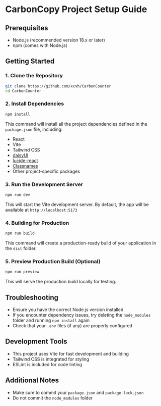 # CarbonCopy Project Setup Guide

## Prerequisites
- Node.js (recommended version 18.x or later)
- npm (comes with Node.js)

## Getting Started

### 1. Clone the Repository
```bash
git clone https://github.com/xcvh/CarbonCounter
cd CarbonCounter
```

### 2. Install Dependencies
```bash
npm install
```
This command will install all the project dependencies defined in the `package.json` file, including:
- React
- Vite
- Tailwind CSS
- [daisyUI](https://daisyui.com/)
- [lucide-react](https://lucide.dev/icons/)
- [Classnames](https://github.com/JedWatson/classnames#readme)
- Other project-specific packages

### 3. Run the Development Server
```bash
npm run dev
```
This will start the Vite development server. By default, the app will be available at `http://localhost:5173`

### 4. Building for Production
```bash
npm run build
```
This command will create a production-ready build of your application in the `dist` folder.

### 5. Preview Production Build (Optional)
```bash
npm run preview
```
This will serve the production build locally for testing.

## Troubleshooting
- Ensure you have the correct Node.js version installed
- If you encounter dependency issues, try deleting the `node_modules` folder and running `npm install` again
- Check that your `.env` files (if any) are properly configured

## Development Tools
- This project uses Vite for fast development and building
- Tailwind CSS is integrated for styling
- ESLint is included for code linting

## Additional Notes
- Make sure to commit your `package.json` and `package-lock.json`
- Do not commit the `node_modules` folder
